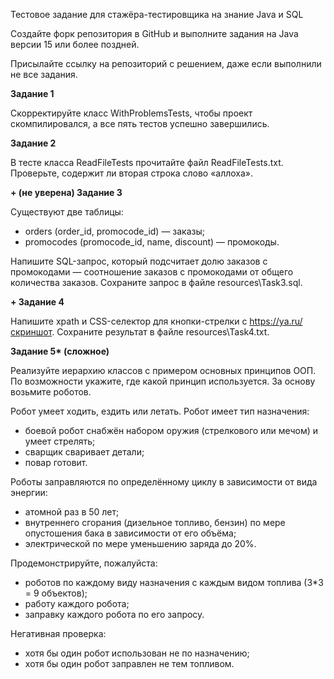 Тестовое задание для стажёра-тестировщика на знание Java и SQL

Создайте форк репозитория в GitHub и выполните задания на Java версии 15 или более поздней.

Присылайте ссылку на репозиторий с решением, даже если выполнили не все задания.


**Задание 1**

Скорректируйте класс WithProblemsTests, чтобы проект скомпилировался, а все пять тестов успешно завершились.

**Задание 2**

В тесте класса ReadFileTests прочитайте файл ReadFileTests.txt. Проверьте, содержит ли вторая строка слово «аллоха».

**+ (не уверена) Задание 3**

Существуют две таблицы: 
* orders (order_id, promocode_id) — заказы; 
* promocodes (promocode_id, name, discount) — промокоды.

Напишите SQL-запрос, который подсчитает долю заказов с промокодами — соотношение заказов с промокодами от общего количества заказов. Сохраните запрос в файле resources\Task3.sql.

**+ Задание 4**

Напишите xpath и CSS-селектор для кнопки-стрелки с https://ya.ru/ [cкриншот](https://disk.yandex.ru/i/Q5EAJdenTiY5Nw ). Сохраните результат в файле resources\Task4.txt.

**Задание 5\* (сложное)**

Реализуйте иерархию классов с примером основных принципов ООП. По возможности укажите, где какой принцип используется. За основу возьмите роботов. 

Робот умеет ходить, ездить или летать.
Робот имеет тип назначения:
* боевой робот снабжён набором оружия (стрелкового или мечом) и умеет стрелять;
* сварщик сваривает детали;
* повар готовит.

Роботы заправляются по определённому циклу в зависимости от вида энергии:
* атомной раз в 50 лет;
* внутреннего сгорания (дизельное топливо, бензин) по мере опустошения бака в зависимости от его объёма;
* электрической по мере уменьшению заряда до 20%.

Продемонстрируйте, пожалуйста:
* роботов по каждому виду назначения с каждым видом топлива (3*3 = 9 объектов);
* работу каждого робота;
* заправку каждого робота по его запросу.

Негативная проверка:
* хотя бы один робот использован не по назначению;
* хотя бы один робот заправлен не тем топливом.
